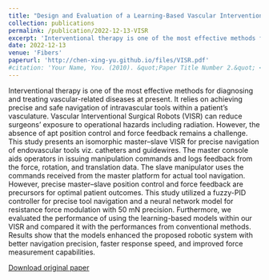 ```yaml
---
title: "Design and Evaluation of a Learning-Based Vascular Interventional Surgery Robot"
collection: publications
permalink: /publication/2022-12-13-VISR
excerpt: 'Interventional therapy is one of the most effective methods for diagnosing and treating vascular-related diseases at present. It relies on achieving precise and safe navigation of intravascular tools within a patient’s vasculature. Vascular Interventional Surgical Robots (VISR) can reduce surgeons’ exposure to operational hazards including radiation. However, the absence of apt position control and force feedback remains a challenge. This study presents an isomorphic master–slave VISR for precise navigation of endovascular tools viz. catheters and guidewires. The master console aids operators in issuing manipulation commands and logs feedback from the force, rotation, and translation data. The slave manipulator uses the commands received from the master platform for actual tool navigation. However, precise master–slave position control and force feedback are precursors for optimal patient outcomes. This study utilized a fuzzy-PID controller for precise tool navigation and a neural network model for resistance force modulation with 50 mN precision. Furthermore, we evaluated the performance of using the learning-based models within our VISR and compared it with the performances from conventional methods. Results show that the models enhanced the proposed robotic system with better navigation precision, faster response speed, and improved force measurement capabilities.'
date: 2022-12-13
venue: 'Fibers'
paperurl: 'http://chen-xing-yu.github.io/files/VISR.pdf'
#citation: 'Your Name, You. (2010). &quot;Paper Title Number 2.&quot; <i>Journal 1</i>. 1(2).'
---
```


Interventional therapy is one of the most effective methods for diagnosing and treating vascular-related diseases at present. It relies on achieving precise and safe navigation of intravascular tools within a patient’s vasculature. Vascular Interventional Surgical Robots (VISR) can reduce surgeons’ exposure to operational hazards including radiation. However, the absence of apt position control and force feedback remains a challenge. This study presents an isomorphic master–slave VISR for precise navigation of endovascular tools viz. catheters and guidewires. The master console aids operators in issuing manipulation commands and logs feedback from the force, rotation, and translation data. The slave manipulator uses the commands received from the master platform for actual tool navigation. However, precise master–slave position control and force feedback are precursors for optimal patient outcomes. This study utilized a fuzzy-PID controller for precise tool navigation and a neural network model for resistance force modulation with 50 mN precision. Furthermore, we evaluated the performance of using the learning-based models within our VISR and compared it with the performances from conventional methods. Results show that the models enhanced the proposed robotic system with better navigation precision, faster response speed, and improved force measurement capabilities.

[Download original paper](https://www.mdpi.com/2079-6439/10/12/106)


